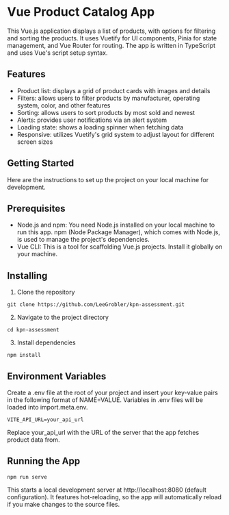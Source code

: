 # Vue Product Catalog App

This Vue.js application displays a list of products, with options for filtering
and sorting the products. It uses Vuetify for UI components, Pinia for state
management, and Vue Router for routing. The app is written in TypeScript and
uses Vue's script setup syntax.

## Features

- Product list: displays a grid of product cards with images and details
- Filters: allows users to filter products by manufacturer, operating system,
  color, and other features
- Sorting: allows users to sort products by most sold and newest
- Alerts: provides user notifications via an alert system
- Loading state: shows a loading spinner when fetching data
- Responsive: utilizes Vuetify's grid system to adjust layout for different
  screen sizes

## Getting Started

Here are the instructions to set up the project on your local machine for
development.

## Prerequisites

- Node.js and npm: You need Node.js installed on your local machine to run this
  app. npm (Node Package Manager), which comes with Node.js, is used to manage
  the project's dependencies.
- Vue CLI: This is a tool for scaffolding Vue.js projects. Install it globally
  on your machine.

## Installing

1. Clone the repository

```
git clone https://github.com/LeeGrobler/kpn-assessment.git
```

2. Navigate to the project directory

```
cd kpn-assessment
```

3. Install dependencies

```
npm install
```

## Environment Variables

Create a .env file at the root of your project and insert your key-value pairs
in the following format of NAME=VALUE. Variables in .env files will be loaded
into import.meta.env.

```
VITE_API_URL=your_api_url
```

Replace your_api_url with the URL of the server that the app fetches product
data from.

## Running the App

```
npm run serve
```

This starts a local development server at http://localhost:8080 (default
configuration). It features hot-reloading, so the app will automatically reload
if you make changes to the source files.
